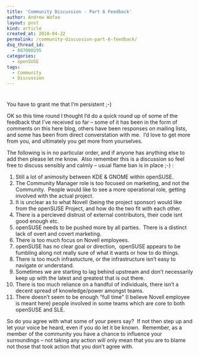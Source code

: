 ```yaml
---
title: 'Community Discussion - Part 6 Feedback'
author: Andrew Wafaa
layout: post
kind: article
created_at: 2010-04-22
permalink: /community-discussion-part-6-feedback/
dsq_thread_id:
  - 607000295
categories:
  - openSUSE
tags:
  - Community
  - Discussion
---
```

# 

You have to grant me that I’m persistent ;-)

OK so this time round I thought I’d do a quick round up of some of the feedback that I’ve received so far – some of it has been in the form of comments on this here blog, others have been responses on mailing lists, and some has been from direct converstation with me.  I’d love to get more from you, and ultimately you get more from yourselves.

The following is in no particular order, and if anyone has anything else to add then please let me know.  Also remember this is a discussion so feel free to discuss sensibly and calmly – usual flame ban is in place ;-) :

1.  Still a lot of animosity between KDE & GNOME within openSUSE.
2.  The Community Manager role is too focused on marketing, and not the Community.  People would like to see a more operational role, getting involved with the actual project.
3.  It is unclear as to what Novell (being the project sponsor) would like from the openSUSE Project, and how do the two fit with each other.
4.  There is a percieved distrust of external contributors, their code isnt good enough etc.
5.  openSUSE needs to be pushed more by all parties.  There is a distinct lack of overt and covert marketing.
6.  There is too much focus on Novell employees.
7.  openSUSE has no clear goal or direction,  openSUSE appears to be fumbling along not really sure of what it wants or how to do things.
8.  There is too much infrastucture, or the infrastructure isn’t easy to navigate or understand.
9.  Sometimes we are starting to lag behind upstream and don’t necessarily keep up with the latest and greatest that is out there.
10. There is too much reliance on a handful of individuals, there isn’t a decent spread of knowledge/power amongst teams.
11. There doesn’t seem to be enough “full time” (I believe Novell employee is meant here) people involved in some teams which are core to both openSUSE and SLE.

So do you agree with what some of your peers say?  If not then step up and let your voice be heard, even if you do let it be known.  Remember, as a member of the community you have a chance to influence your surroundings – not taking any action will only mean that you are to blame not those that took action that you don’t agree with.
